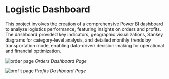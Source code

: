 # Logistic Dashboard 

This project involves the creation of a comprehensive Power BI dashboard to analyze logistics performance, featuring insights on orders and profits. The dashboard provided key indicators, geographic visualizations, Sankey diagrams for category-level analysis, and detailed monthly trends by transportation mode, enabling data-driven decision-making for operational and financial optimization.

![order page](logistique_dashboard_1)
*Orders Dashboard Page*

![profit page](logistique_dashboard_2)
*Profits Dashboard Page*
